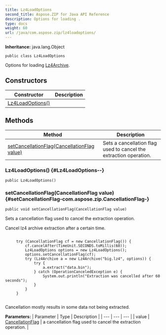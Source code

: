 ```yaml
---
title: Lz4LoadOptions
second_title: Aspose.ZIP for Java API Reference
description: Options for loading .
type: docs
weight: 60
url: /java/com.aspose.zip/lz4loadoptions/
---
```


**Inheritance:**
java.lang.Object
```
public class Lz4LoadOptions
```

Options for loading [Lz4Archive](../../com.aspose.zip/lz4archive).
## Constructors

| Constructor | Description |
| --- | --- |
| [Lz4LoadOptions()](#Lz4LoadOptions--) |  |
## Methods

| Method | Description |
| --- | --- |
| [setCancellationFlag(CancellationFlag value)](#setCancellationFlag-com.aspose.zip.CancellationFlag-) | Sets a cancellation flag used to cancel the extraction operation. |
### Lz4LoadOptions() {#Lz4LoadOptions--}
```
public Lz4LoadOptions()
```


### setCancellationFlag(CancellationFlag value) {#setCancellationFlag-com.aspose.zip.CancellationFlag-}
```
public void setCancellationFlag(CancellationFlag value)
```


Sets a cancellation flag used to cancel the extraction operation.

Cancel lz4 archive extraction after a certain time.

```

     try (CancellationFlag cf = new CancellationFlag()) {
         cf.cancelAfter(TimeUnit.SECONDS.toMillis(60));
         Lz4LoadOptions options = new Lz4LoadOptions();
         options.setCancellationFlag(cf);
         try (Lz4Archive a = new Lz4Archive("big.lz4", options)) {
             try {
                 a.extract("data.bin");
             } catch (OperationCanceledException e) {
                 System.out.println("Extraction was cancelled after 60 seconds");
             }
         }
     }
 
```

Cancellation mostly results in some data not being extracted.

**Parameters:**
| Parameter | Type | Description |
| --- | --- | --- |
| value | [CancellationFlag](../../com.aspose.zip/cancellationflag) | a cancellation flag used to cancel the extraction operation. |

